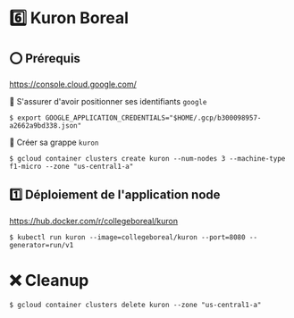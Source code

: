 # :six: Kuron Boreal


## :o: Prérequis


https://console.cloud.google.com/

:round_pushpin: S'assurer d'avoir positionner ses identifiants `google`

```
$ export GOOGLE_APPLICATION_CREDENTIALS="$HOME/.gcp/b300098957-a2662a9bd338.json"
```

:round_pushpin: Créer sa grappe `kuron`

```
$ gcloud container clusters create kuron --num-nodes 3 --machine-type f1-micro --zone "us-central1-a"
```

## :one: Déploiement de l'application node

https://hub.docker.com/r/collegeboreal/kuron

```
$ kubectl run kuron --image=collegeboreal/kuron --port=8080 --generator=run/v1
```




# :x: Cleanup

```
$ gcloud container clusters delete kuron --zone "us-central1-a"
```

